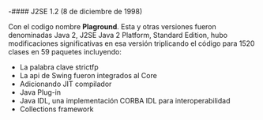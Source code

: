 -#### J2SE 1.2 (8 de diciembre de 1998)

	
Con el codigo nombre **Plaground**. Esta y otras versiones fueron denominadas Java 2, J2SE Java 2 Platform, Standard Edition, hubo modificaciones significativas en esa versión triplicando el código para 1520 clases en 59 paquetes incluyendo:

* La palabra clave strictfp 
* La api de Swing fueron integrados al Core
* Adicionando JIT compilador
* Java Plug-in
* Java IDL, una implementación CORBA IDL para interoperabilidad
* Collections framework 